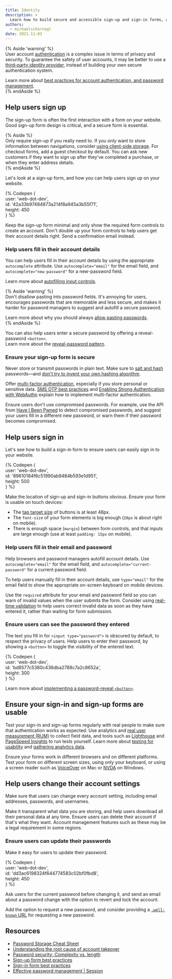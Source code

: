 ```yaml
---
title: Identity
description: >
  Learn how to build secure and accessible sign-up and sign-in forms, and find out how to help users change their account settings.
authors:
  - michaelscharnagl
date: 2021-11-03
---
```


{% Aside 'warning' %}  
User account [authentication](https://cheatsheetseries.owasp.org/cheatsheets/Authentication_Cheat_Sheet.html) 
is a complex issue in terms of privacy and security. 
To guarantee the safety of user accounts, it may be better to use a 
[third-party identity provider](/sign-up-form-best-practices/#federated-login), 
instead of building your own secure authentication system.

Learn more about 
[best practices for account authentication, and password management](https://cloud.google.com/blog/products/identity-security/account-authentication-and-password-management-best-practices).  
{% endAside %}

## Help users sign up

The sign-up form is often the first interaction with a form on your website. 
Good sign-up form design is critical, and a secure form is essential. 

{% Aside %}  
Only require sign-up if you really need to. 
If you only want to store information between navigations, 
consider [using client-side storage](/storage-for-the-web/). 
For checkout forms, add a guest checkout by default. 
You can ask new customers if they want to sign up after they've completed a purchase, 
or when they enter address details.  
{% endAside %}

Let's look at a sign-up form, and how you can help users sign up on your website.

{% Codepen {  
  user: 'web-dot-dev',  
  id: '42a33b97484873a214f8a945a3b55f71',  
  height: 450  
} %}

Keep the sign-up form minimal and only show the required form controls to create an account. 
Don't double up your form controls to help users get their account details right. 
Send a confirmation email instead.

### Help users fill in their account details

You can help users fill in their account details by using the appropriate `autocomplete` attribute. 
Use `autocomplete="email"` for the email field, and `autocomplete="new-password"` for a new-password field. 

Learn more about [autofilling input controls](/learn/forms/autofill).

{% Aside 'warning' %}  
Don't disallow pasting into password fields. 
It's annoying for users, encourages passwords that are memorable and less secure, 
and makes it harder for password managers to suggest and autofill a secure password.

Learn more about why you should always 
[allow pasting passwords](https://www.ncsc.gov.uk/blog-post/let-them-paste-passwords).  
{% endAside %}

You can also help users enter a secure password by offering a reveal-password `<button>`.  
Learn more about the [reveal-password pattern](/learn/forms/javascript#ensure-users-can-see-the-password-they-entered).

### Ensure your sign-up form is secure

Never store or transmit passwords in plain text. 
Make sure to [salt and hash](https://cheatsheetseries.owasp.org/cheatsheets/Password_Storage_Cheat_Sheet.html#Use_a_cryptographically_strong_credential-specific_salt) 
passwords—and [don't try to invent your own hashing algorithm](https://www.schneier.com/blog/archives/2011/04/schneiers_law.html).

Offer [multi-factor authentication](https://cheatsheetseries.owasp.org/cheatsheets/Multifactor_Authentication_Cheat_Sheet.html), 
especially if you store personal or sensitive data. 
[SMS OTP best practices](/sms-otp-form) and 
[Enabling Strong Authentication with WebAuthn](https://developers.google.com/web/updates/2018/05/webauthn) 
explain how to implement multi-factor authentication.

Ensure users don't use compromised passwords. 
For example, use the API from [Have I Been Pwned](https://haveibeenpwned.com/API/) 
to detect compromised passwords, 
and suggest your users fill in a different new password, 
or warn them if their password becomes compromised.

## Help users sign in

Let's see how to build a sign-in form to ensure users can easily sign in to your website.

{% Codepen {  
  user: 'web-dot-dev',  
  id: '89610184f6c51990ab9484b593e1d951',  
  height: 500  
} %}

Make the location of sign-up and sign-in buttons obvious. 
Ensure your form is usable on touch devices:

-  The [tap target size](/accessible-tap-targets/) of buttons is at least 48px.
-  The `font-size` of your form elements is big enough (`20px` is about right on mobile).
-  There is enough space (`margin`) between form controls, and that inputs are large enough (use at least `padding: 15px` on mobile).

### Help users fill in their email and password

Help browsers and password managers autofill account details. 
Use `autocomplete="email"` for the email field, 
and `autocomplete="current-password"` for a current password field.

To help users manually fill in their account details, use `type="email"` 
for the email field to show the appropriate on-screen keyboard on mobile devices. 

Use the `required` attribute for your email and password field so you can warn of invalid values when the user submits the form. 
Consider using [real-time validation](/learn/forms/javascript#ensure-users-are-notified-about-errors-in-real-time) 
to help users correct invalid data as soon as they have entered it, rather than waiting for form 
submission.

### Ensure users can see the password they entered

The text you fill in for `<input type="password">` is obscured by default, 
to respect the privacy of users. 
Help users to enter their password, 
by showing a `<button>` to toggle the visibility of the entered text.

{% Codepen {  
  user: 'web-dot-dev',  
  id: 'bd8577c5380c436dba2788c7a2c8652a',  
  height: 300  
} %}

Learn more about 
[implementing a password-reveal `<button>`](/learn/forms/javascript/#ensure-users-can-see-the-password-they-entered).

## Ensure your sign-in and sign-up forms are usable

Test your sign-in and sign-up forms regularly with real people to make sure that authentication works as expected. 
Use analytics and [real user measurement (RUM)](/user-centric-performance-metrics/) to collect field data, 
and tools such as [Lighthouse](https://developers.google.com/web/tools/lighthouse/) 
and [PageSpeed Insights](https://developers.google.com/speed/pagespeed/insights/) to run tests yourself. 
Learn more about [testing for usability](/learn/forms/usability-testing) and 
[gathering analytics data](/learn/forms/data).

Ensure your forms work in different browsers and on different platforms. 
Test your form on different screen sizes, using only your keyboard, 
or using a screen reader such as 
[VoiceOver](https://www.youtube.com/watch?v=5R-6WvAihms&list=PLNYkxOF6rcICWx0C9LVWWVqvHlYJyqw7g&index=6) on Mac or 
[NVDA](https://www.nvaccess.org/) on Windows.

## Help users change their account settings

Make sure that users can change every account setting, 
including email addresses, passwords, and usernames.

Make it transparent what data you are storing, 
and help users download all their personal data at any time. 
Ensure users can delete their account if that's what they want. 
Account management features such as these may be a legal requirement in some regions.

### Ensure users can update their passwords

Make it easy for users to update their password.

{% Codepen {  
  user: 'web-dot-dev',  
  id: 'dd3ac6198324f644774583c02bf0fbd8',  
  height: 450  
} %}

Ask users for the current password before changing it, 
and send an email about a password change with the option to revert and lock the account.  

Add the option to request a new password, 
and consider providing a [`.well-known` URL](/change-password-url/) for requesting a new password.

## Resources

-  [Password Storage Cheat Sheet](https://cheatsheetseries.owasp.org/cheatsheets/Password_Storage_Cheat_Sheet.html)
-  [Understanding the root cause of account takeover](https://security.googleblog.com/2017/11/new-research-understanding-root-cause.html)
-  [Password security: Complexity vs. length](https://resources.infosecinstitute.com/topic/password-security-complexity-vs-length/)
-  [Sign-up form best practices](/sign-up-form-best-practices)
-  [Sign-in form best practices](/sign-in-form-best-practices)
-  [Effective password management | Session](https://www.youtube.com/watch?v=4Ve2kw_AN84)
